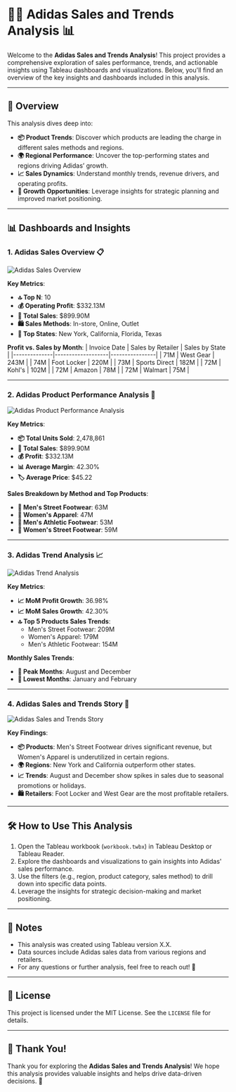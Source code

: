 # 🏃‍♂️ Adidas Sales and Trends Analysis 📊

Welcome to the **Adidas Sales and Trends Analysis**! This project provides a comprehensive exploration of sales performance, trends, and actionable insights using Tableau dashboards and visualizations. Below, you'll find an overview of the key insights and dashboards included in this analysis.

---

## 🌟 Overview

This analysis dives deep into:
- **📦 Product Trends**: Discover which products are leading the charge in different sales methods and regions.
- **🌍 Regional Performance**: Uncover the top-performing states and regions driving Adidas’ growth.
- **📈 Sales Dynamics**: Understand monthly trends, revenue drivers, and operating profits.
- **🚀 Growth Opportunities**: Leverage insights for strategic planning and improved market positioning.

---

## 📊 Dashboards and Insights

### 1. **Adidas Sales Overview** 📋
![Adidas Sales Overview](image.png)  

**Key Metrics**:
- **🔝 Top N**: 10
- **💰 Operating Profit**: $332.13M
- **💸 Total Sales**: $899.90M
- **🛍️ Sales Methods**: In-store, Online, Outlet
- **📍 Top States**: New York, California, Florida, Texas

**Profit vs. Sales by Month**:
| Invoice Date | Sales by Retailer | Sales by State |
|--------------|-------------------|----------------|
| 71M          | West Gear         | 243M           |
| 74M          | Foot Locker       | 220M           |
| 73M          | Sports Direct     | 182M           |
| 72M          | Kohl's            | 102M           |
| 72M          | Amazon            | 78M            |
| 72M          | Walmart           | 75M            |

---

### 2. **Adidas Product Performance Analysis** 👟
![Adidas Product Performance Analysis](image.png)  

**Key Metrics**:
- **📦 Total Units Sold**: 2,478,861
- **💸 Total Sales**: $899.90M
- **💰 Profit**: $332.13M
- **📊 Average Margin**: 42.30%
- **🏷️ Average Price**: $45.22

**Sales Breakdown by Method and Top Products**:
- **👟 Men's Street Footwear**: 63M
- **👗 Women's Apparel**: 47M
- **👟 Men's Athletic Footwear**: 53M
- **👠 Women's Street Footwear**: 59M

---

### 3. **Adidas Trend Analysis** 📈
![Adidas Trend Analysis](image.png)  

**Key Metrics**:
- **📈 MoM Profit Growth**: 36.98%
- **📈 MoM Sales Growth**: 42.30%
- **🔝 Top 5 Products Sales Trends**:
  - Men's Street Footwear: 209M
  - Women's Apparel: 179M
  - Men's Athletic Footwear: 154M

**Monthly Sales Trends**:
- **📅 Peak Months**: August and December
- **📅 Lowest Months**: January and February

---

### 4. **Adidas Sales and Trends Story** 📖
![Adidas Sales and Trends Story](image.png)  

**Key Findings**:
- **📦 Products**: Men's Street Footwear drives significant revenue, but Women's Apparel is underutilized in certain regions.
- **🌍 Regions**: New York and California outperform other states.
- **📈 Trends**: August and December show spikes in sales due to seasonal promotions or holidays.
- **🛍️ Retailers**: Foot Locker and West Gear are the most profitable retailers.

---

## 🛠️ How to Use This Analysis
1. Open the Tableau workbook (`workbook.twbx`) in Tableau Desktop or Tableau Reader.
2. Explore the dashboards and visualizations to gain insights into Adidas' sales performance.
3. Use the filters (e.g., region, product category, sales method) to drill down into specific data points.
4. Leverage the insights for strategic decision-making and market positioning.

---

## 📝 Notes
- This analysis was created using Tableau version X.X.
- Data sources include Adidas sales data from various regions and retailers.
- For any questions or further analysis, feel free to reach out! 📧

---

## 📜 License
This project is licensed under the MIT License. See the `LICENSE` file for details.

---

## 🙌 Thank You!
Thank you for exploring the **Adidas Sales and Trends Analysis**! We hope this analysis provides valuable insights and helps drive data-driven decisions. 🚀
